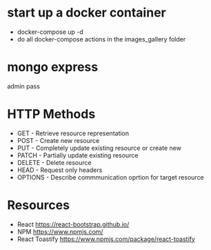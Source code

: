 # start up a docker container
- docker-compose up -d
- do all docker-compose actions in the images_gallery folder

# mongo express
admin pass

# HTTP Methods
- GET - Retrieve resource representation
- POST - Create new resource
- PUT - Completely update existing resource or create new
- PATCH - Partially update existing resource
- DELETE - Delete resource
- HEAD - Request only headers
- OPTIONS - Describe commmunication oprtion for target resource

# Resources
- React https://react-bootstrap.github.io/
- NPM https://www.npmjs.com/
- React Toastify https://www.npmjs.com/package/react-toastify
